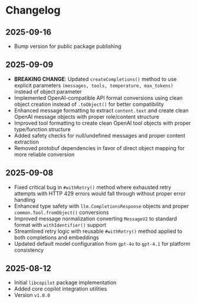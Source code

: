 # Changelog

## 2025-09-16

- Bump version for public package publishing

## 2025-09-09

- **BREAKING CHANGE**: Updated `createCompletions()` method to use explicit
  parameters `(messages, tools, temperature, max_tokens)` instead of object
  parameter
- Implemented OpenAI-compatible API format conversions using clean object
  creation instead of `.toObject()` for better compatibility
- Enhanced message formatting to extract `content.text` and create clean OpenAI
  message objects with proper role/content structure
- Improved tool formatting to create clean OpenAI tool objects with proper
  type/function structure
- Added safety checks for null/undefined messages and proper content extraction
- Removed protobuf dependencies in favor of direct object mapping for more
  reliable conversion

## 2025-09-08

- Fixed critical bug in `#withRetry()` method where exhausted retry attempts
  with HTTP 429 errors would fall through without proper error handling
- Enhanced type safety with `llm.CompletionsResponse` objects and proper
  `common.Tool.fromObject()` conversions
- Improved message normalization converting `MessageV2` to standard format with
  `withIdentifier()` support
- Streamlined retry logic with reusable `#withRetry()` method applied to both
  completions and embeddings
- Updated default model configuration from `gpt-4o` to `gpt-4.1` for platform
  consistency

## 2025-08-12

- Initial `libcopilot` package implementation
- Added core copilot integration utilities
- Version `v1.0.0`
